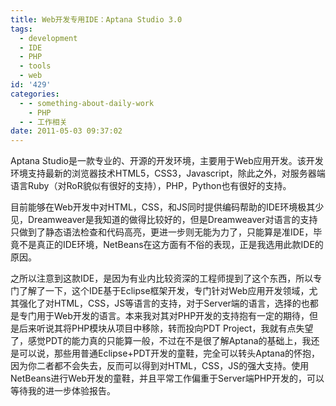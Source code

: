 ```yaml
---
title: Web开发专用IDE：Aptana Studio 3.0
tags:
  - development
  - IDE
  - PHP
  - tools
  - web
id: '429'
categories:
  - - something-about-daily-work
    - PHP
  - - 工作相关
date: 2011-05-03 09:37:02
---
```


Aptana Studio是一款专业的、开源的开发环境，主要用于Web应用开发。该开发环境支持最新的浏览器技术HTML5，CSS3，Javascript，除此之外，对服务器端语言Ruby（对RoR貌似有很好的支持），PHP，Python也有很好的支持。

目前能够在Web开发中对HTML，CSS，和JS同时提供编码帮助的IDE环境极其少见，Dreamweaver是我知道的做得比较好的，但是Dreamweaver对语言的支持只做到了静态语法检查和代码高亮，更进一步则无能为力了，只能算是准IDE，毕竟不是真正的IDE环境，NetBeans在这方面有不俗的表现，正是我选用此款IDE的原因。

之所以注意到这款IDE，是因为有业内比较资深的工程师提到了这个东西，所以专门了解了一下，这个IDE基于Eclipse框架开发，专门针对Web应用开发领域，尤其强化了对HTML，CSS，JS等语言的支持，对于Server端的语言，选择的也都是专门用于Web开发的语言。本来我对其对PHP开发的支持抱有一定的期待，但是后来听说其将PHP模块从项目中移除，转而投向PDT Project，我就有点失望了，感觉PDT的能力真的只能算一般，不过在不是很了解Aptana的基础上，我还是可以说，那些用普通Eclipse+PDT开发的童鞋，完全可以转头Aptana的怀抱，因为你二者都不会失去，反而可以得到对HTML，CSS，JS的强大支持。使用NetBeans进行Web开发的童鞋，并且平常工作偏重于Server端PHP开发的，可以等待我的进一步体验报告。